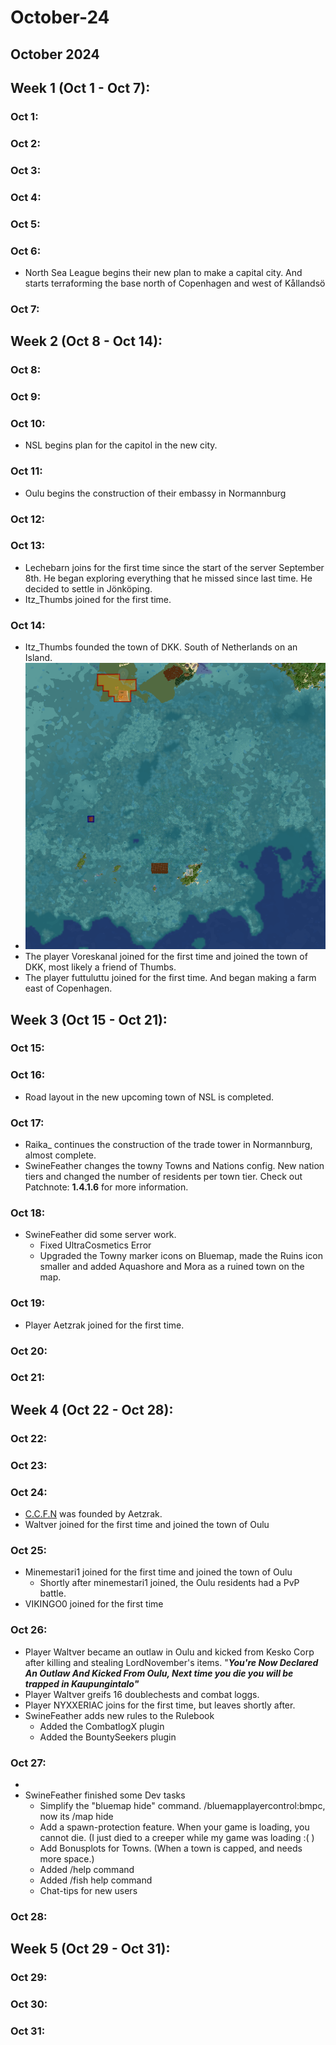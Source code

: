 # October-24

## October 2024

## Week 1 (Oct 1 - Oct 7):

### Oct 1:

### Oct 2:

### Oct 3:

### Oct 4:

### Oct 5:

### Oct 6:

* North Sea League begins their new plan to make a capital city. And starts terraforming the base north of Copenhagen and west of Kållandsö

### Oct 7:

## Week 2 (Oct 8 - Oct 14):

### Oct 8:

### Oct 9:

### Oct 10:

* NSL begins plan for the capitol in the new city.

### Oct 11:

* Oulu begins the construction of their embassy in Normannburg

### Oct 12:

### Oct 13:

* Lechebarn joins for the first time since the start of the server September 8th. He began exploring everything that he missed since last time. He decided to settle in Jönköping.
* Itz\_Thumbs joined for the first time.&#x20;

### Oct 14:

* Itz\_Thumbs founded the town of DKK. South of Netherlands on an Island.
* ![](<../.gitbook/assets/image (132).png>)
* The player Voreskanal joined for the first time and joined the town of DKK, most likely a friend of Thumbs.
* The player futtuluttu joined for the first time. And began making a farm east of Copenhagen.

## Week 3 (Oct 15 - Oct 21):

### Oct 15:

### Oct 16:

* Road layout in the new upcoming town of NSL is completed.

### Oct 17:

* Raika\_ continues the construction of the trade tower in Normannburg, almost complete.
* SwineFeather changes the towny Towns and Nations config. New nation tiers and changed the number of residents per town tier. Check out Patchnote: **1.4.1.6** for more information.

### Oct 18:

* SwineFeather did some server work.
  * Fixed UltraCosmetics Error
  * Upgraded the Towny marker icons on Bluemap, made the Ruins icon smaller and added Aquashore and Mora as a ruined town on the map.

### Oct 19:

* Player Aetzrak joined for the first time.

### Oct 20:

### Oct 21:

## Week 4 (Oct 22 - Oct 28):

### Oct 22:

### Oct 23:

### Oct 24:

* [C.C.F.N](../the-world/towns/c.c.f.n.md) was founded by Aetzrak.
* Waltver joined for the first time and joined the town of Oulu

### Oct 25:

* Minemestari1 joined for the first time and joined the town of Oulu
  * Shortly after minemestari1 joined, the Oulu residents had a PvP battle.
* VIKINGO0 joined for the first time

### Oct 26:

* Player Waltver became an outlaw in Oulu and kicked from Kesko Corp after killing and stealing LordNovember's items. "_**You're Now Declared An Outlaw And Kicked From Oulu, Next time you die you will be trapped in Kaupungintalo"**_
* Player Waltver greifs 16 doublechests and combat loggs.
* Player NYXXERIAC joins for the first time, but leaves shortly after.
* SwineFeather adds new rules to the Rulebook
  * Added the CombatlogX plugin
  * Added the BountySeekers plugin

### Oct 27:

*
* SwineFeather finished some Dev tasks
  * Simplify the "bluemap hide" command. /bluemapplayercontrol:bmpc, now its /map hide
  * Add a spawn-protection feature. When your game is loading, you cannot die. (I just died to a creeper while my game was loading :( )
  * Add Bonusplots for Towns. (When a town is capped, and needs more space.)
  * Added /help command
  * Added /fish help command
  * Chat-tips for new users

### Oct 28:

## Week 5 (Oct 29 - Oct 31):

### Oct 29:

### Oct 30:

### Oct 31:
